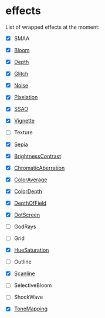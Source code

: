 # effects

List of wrapped effects at the moment:

- [x] SMAA

- [x] [Bloom](https://github.com/react-spring/react-postprocessing/blob/src/effects/Bloom.tsx)
- [x] [Depth](https://github.com/react-spring/react-postprocessing/blob/src/effects/Depth.tsx)
- [x] [Glitch](https://github.com/react-spring/react-postprocessing/blob/src/effects/Glitch.tsx)
- [x] [Noise](https://github.com/react-spring/react-postprocessing/blob/src/effects/Noise.tsx)
- [x] [Pixelation](https://github.com/react-spring/react-postprocessing/blob/src/effects/Pixelation.tsx)
- [x] [SSAO](https://github.com/react-spring/react-postprocessing/blob/src/effects/SSAO.tsx)
- [x] [Vignette](https://github.com/react-spring/react-postprocessing/blob/master/src/effects/Vignette.tsx)
- [ ] Texture
- [x] [Sepia](https://github.com/react-spring/react-postprocessing/blob/master/src/effects/Sepia.tsx)
- [x] [BrightnessContrast](https://github.com/react-spring/react-postprocessing/blob/master/src/effects/BrightnessContrast.tsx)
- [x] [ChromaticAberration](https://github.com/react-spring/react-postprocessing/blob/master/src/effects/ChromaticAberration.tsx)
- [x] [ColorAverage](https://github.com/react-spring/react-postprocessing/blob/master/src/effects/ColorAverage.tsx)
- [x] [ColorDepth](https://github.com/react-spring/react-postprocessing/blob/master/src/effects/ColorDepth.tsx)
- [x] [DepthOfField](https://github.com/react-spring/react-postprocessing/blob/master/src/effects/DepthOfField.tsx)
- [x] [DotScreen](https://github.com/react-spring/react-postprocessing/blob/master/src/effects/DotScreen.tsx)
- [ ] GodRays
- [ ] Grid
- [x] [HueSaturation](https://github.com/react-spring/react-postprocessing/blob/master/src/effects/HueSaturation.tsx)
- [ ] Outline
- [x] [Scanline](https://github.com/react-spring/react-postprocessing/blob/master/src/effects/Scanline.tsx)
- [ ] SelectiveBloom
- [ ] ShockWave
- [x] [ToneMapping](https://github.com/react-spring/react-postprocessing/blob/master/src/effects/ToneMapping.tsx)
